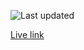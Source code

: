 ![Last updated](https://img.shields.io/github/last-commit/{mmbmf1}/{bloc-portfolio})

[Live link](https://mmbmf1.github.io/bloc-portfolio/#project-link)

